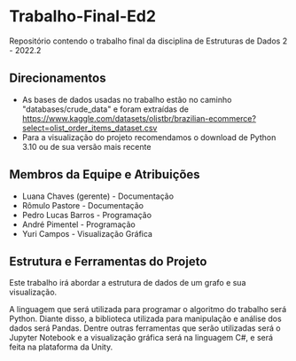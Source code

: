 # Trabalho-Final-Ed2

Repositório contendo o trabalho final da disciplina de Estruturas de Dados 2 - 2022.2

## Direcionamentos

- As bases de dados usadas no trabalho estão no caminho  "databases/crude_data" e foram extraídas de https://www.kaggle.com/datasets/olistbr/brazilian-ecommerce?select=olist_order_items_dataset.csv
- Para a visualização do projeto recomendamos o download de Python 3.10 ou de sua versão mais recente

## Membros da Equipe e Atribuições

- Luana Chaves (gerente) - Documentação
- Rômulo Pastore - Documentação
- Pedro Lucas Barros - Programação
- André Pimentel - Programação
- Yuri Campos - Visualização Gráfica

## Estrutura e Ferramentas do Projeto

Este trabalho irá abordar a estrutura de dados de um grafo e sua visualização. 

A linguagem que será utilizada para programar o algoritmo do trabalho será Python. Diante disso, a biblioteca utilizada para manipulação e análise dos dados será Pandas. Dentre outras ferramentas que serão utilizadas será o Jupyter Notebook e a visualização gráfica será na linguagem C#, e será feita na plataforma da Unity.




